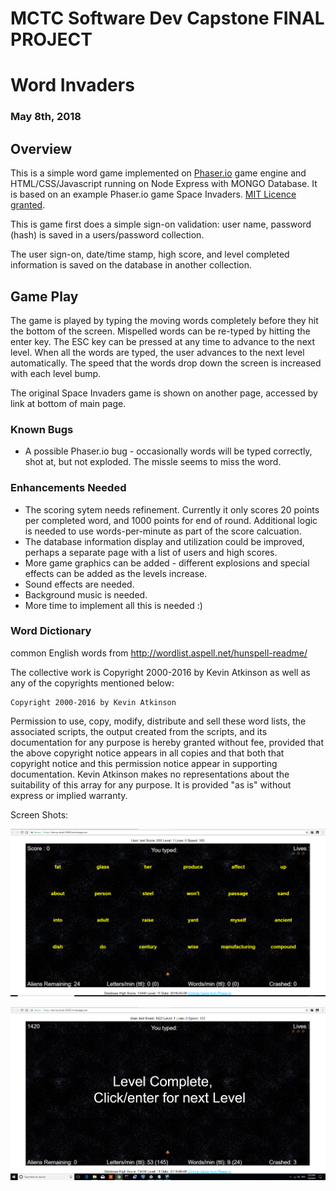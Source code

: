 # MCTC Software Dev Capstone FINAL PROJECT
# Word Invaders
### May 8th, 2018

## Overview
This is a simple word game implemented on [Phaser.io](http://phaser.io) game engine and HTML/CSS/Javascript running on Node Express with MONGO Database. It is based on an example Phaser.io game Space Invaders. [MIT Licence granted](https://phaser.io/download/license).

This is game first does a simple sign-on validation: user name, password (hash) is saved in a users/password collection.

The user sign-on, date/time stamp, high score, and level completed information is saved on the database in another collection. 

## Game Play
The game is played by typing the moving words completely before they hit the bottom of the screen. Mispelled words can be re-typed by hitting the enter key. The ESC key can be pressed at any time to advance to the next level. When all the words are typed, the user advances to the next level automatically. The speed that the words drop down the screen is increased with each level bump.

The original Space Invaders game is shown on another page, accessed by link at bottom of main page.

### Known Bugs
- A possible Phaser.io bug - occasionally words will be typed correctly, shot at, but not exploded. The missle seems to miss the word.

### Enhancements Needed
- The scoring sytem needs refinement. Currently it only scores 20 points per completed word, and 1000 points for end of round. Additional logic is needed to use words-per-minute as part of the score calcuation.
- The database information display and utilization could be improved, perhaps a separate page with a list of users and high scores.
- More game graphics can be added - different explosions and special effects can be added as the levels increase.
- Sound effects are needed.
- Background music is needed.
- More time to implement all this is needed :)

### Word Dictionary
common English words from http://wordlist.aspell.net/hunspell-readme/

The collective work is Copyright 2000-2016 by Kevin Atkinson as well
as any of the copyrights mentioned below:

    Copyright 2000-2016 by Kevin Atkinson

Permission to use, copy, modify, distribute and sell these word
lists, the associated scripts, the output created from the scripts,
and its documentation for any purpose is hereby granted without fee,
provided that the above copyright notice appears in all copies and
that both that copyright notice and this permission notice appear in
supporting documentation. Kevin Atkinson makes no representations
about the suitability of this array for any purpose. It is provided
"as is" without express or implied warranty.


Screen Shots:

![Word Invaders 1](public/images/word_invaders1.png)

![Word Invaders 2](public/images/word_invaders2.png)